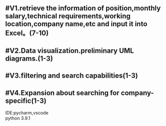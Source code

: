 #V1.retrieve the information of position,monthly salary,technical requirements,working location,company name,etc and input it into Excel。(7-10)
-
#V2.Data visualization.preliminary UML diagrams.(1-3)
-
#V3.filtering and search capabilities(1-3)
-
#V4.Expansion about searching for company-specific(1-3)
---------------------------------------------------------------
IDE:pycharm,vscode<br>
python 3.9.1